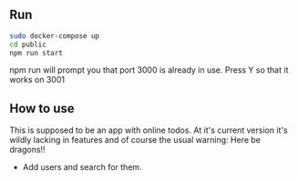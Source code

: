 ## Run

```bash
sudo docker-compose up
cd public
npm run start
```

npm run will prompt you that port 3000 is already in use. Press Y so that it works on 3001

## How to use

This is supposed to be an app with online todos. At it's current version it's wildly lacking in features and of course the usual warning: Here be dragons!!

- Add users and search for them.